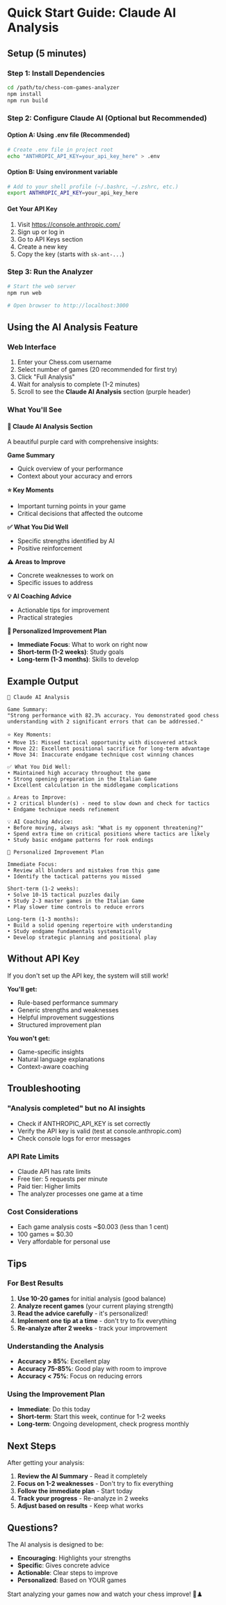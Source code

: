# Quick Start Guide: Claude AI Analysis

## Setup (5 minutes)

### Step 1: Install Dependencies
```bash
cd /path/to/chess-com-games-analyzer
npm install
npm run build
```

### Step 2: Configure Claude AI (Optional but Recommended)

#### Option A: Using .env file (Recommended)
```bash
# Create .env file in project root
echo "ANTHROPIC_API_KEY=your_api_key_here" > .env
```

#### Option B: Using environment variable
```bash
# Add to your shell profile (~/.bashrc, ~/.zshrc, etc.)
export ANTHROPIC_API_KEY=your_api_key_here
```

#### Get Your API Key
1. Visit https://console.anthropic.com/
2. Sign up or log in
3. Go to API Keys section
4. Create a new key
5. Copy the key (starts with `sk-ant-...`)

### Step 3: Run the Analyzer
```bash
# Start the web server
npm run web

# Open browser to http://localhost:3000
```

## Using the AI Analysis Feature

### Web Interface
1. Enter your Chess.com username
2. Select number of games (20 recommended for first try)
3. Click "Full Analysis"
4. Wait for analysis to complete (1-2 minutes)
5. Scroll to see the **Claude AI Analysis** section (purple header)

### What You'll See

#### 🤖 Claude AI Analysis Section
A beautiful purple card with comprehensive insights:

**Game Summary**
- Quick overview of your performance
- Context about your accuracy and errors

**⭐ Key Moments**
- Important turning points in your game
- Critical decisions that affected the outcome

**✅ What You Did Well**
- Specific strengths identified by AI
- Positive reinforcement

**⚠️ Areas to Improve**
- Concrete weaknesses to work on
- Specific issues to address

**💡 AI Coaching Advice**
- Actionable tips for improvement
- Practical strategies

**📅 Personalized Improvement Plan**
- **Immediate Focus**: What to work on right now
- **Short-term (1-2 weeks)**: Study goals
- **Long-term (1-3 months)**: Skills to develop

## Example Output

```
🤖 Claude AI Analysis

Game Summary:
"Strong performance with 82.3% accuracy. You demonstrated good chess 
understanding with 2 significant errors that can be addressed."

⭐ Key Moments:
• Move 15: Missed tactical opportunity with discovered attack
• Move 22: Excellent positional sacrifice for long-term advantage
• Move 34: Inaccurate endgame technique cost winning chances

✅ What You Did Well:
• Maintained high accuracy throughout the game
• Strong opening preparation in the Italian Game
• Excellent calculation in the middlegame complications

⚠️ Areas to Improve:
• 2 critical blunder(s) - need to slow down and check for tactics
• Endgame technique needs refinement

💡 AI Coaching Advice:
• Before moving, always ask: "What is my opponent threatening?"
• Spend extra time on critical positions where tactics are likely
• Study basic endgame patterns for rook endings

📅 Personalized Improvement Plan

Immediate Focus:
• Review all blunders and mistakes from this game
• Identify the tactical patterns you missed

Short-term (1-2 weeks):
• Solve 10-15 tactical puzzles daily
• Study 2-3 master games in the Italian Game
• Play slower time controls to reduce errors

Long-term (1-3 months):
• Build a solid opening repertoire with understanding
• Study endgame fundamentals systematically
• Develop strategic planning and positional play
```

## Without API Key

If you don't set up the API key, the system will still work!

**You'll get:**
- Rule-based performance summary
- Generic strengths and weaknesses
- Helpful improvement suggestions
- Structured improvement plan

**You won't get:**
- Game-specific insights
- Natural language explanations
- Context-aware coaching

## Troubleshooting

### "Analysis completed" but no AI insights
- Check if ANTHROPIC_API_KEY is set correctly
- Verify the API key is valid (test at console.anthropic.com)
- Check console logs for error messages

### API Rate Limits
- Claude API has rate limits
- Free tier: 5 requests per minute
- Paid tier: Higher limits
- The analyzer processes one game at a time

### Cost Considerations
- Each game analysis costs ~$0.003 (less than 1 cent)
- 100 games ≈ $0.30
- Very affordable for personal use

## Tips

### For Best Results
1. **Use 10-20 games** for initial analysis (good balance)
2. **Analyze recent games** (your current playing strength)
3. **Read the advice carefully** - it's personalized!
4. **Implement one tip at a time** - don't try to fix everything
5. **Re-analyze after 2 weeks** - track your improvement

### Understanding the Analysis
- **Accuracy > 85%**: Excellent play
- **Accuracy 75-85%**: Good play with room to improve
- **Accuracy < 75%**: Focus on reducing errors

### Using the Improvement Plan
- **Immediate**: Do this today
- **Short-term**: Start this week, continue for 1-2 weeks
- **Long-term**: Ongoing development, check progress monthly

## Next Steps

After getting your analysis:

1. **Review the AI Summary** - Read it completely
2. **Focus on 1-2 weaknesses** - Don't try to fix everything
3. **Follow the immediate plan** - Start today
4. **Track your progress** - Re-analyze in 2 weeks
5. **Adjust based on results** - Keep what works

## Questions?

The AI analysis is designed to be:
- **Encouraging**: Highlights your strengths
- **Specific**: Gives concrete advice
- **Actionable**: Clear steps to improve
- **Personalized**: Based on YOUR games

Start analyzing your games now and watch your chess improve! 🚀♟️

